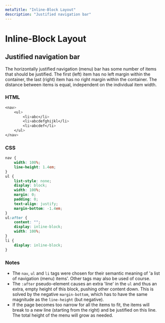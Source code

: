```yaml
---
metaTitle: "Inline-Block Layout"
description: "Justified navigation bar"
---
```


# Inline-Block Layout



## Justified navigation bar


The horizontally justified navigation (menu) bar has some number of items that should be justified. The first (left) item has no left margin within the container, the last (right) item has no right margin within the container. The distance between items is equal, independent on the individual item width.

### HTML

```css
<nav>
    <ul>
        <li>abc</li>
        <li>abcdefghijkl</li>
        <li>abcdef</li>
    </ul>
</nav>

```

### CSS

```css
nav {
    width: 100%;
    line-height: 1.4em;
}
ul {
    list-style: none;
    display: block;
    width: 100%;
    margin: 0;
    padding: 0;
    text-align: justify;
    margin-bottom: -1.4em;
}
ul:after {
    content: "";
    display: inline-block;
    width: 100%;
}
li {
    display: inline-block;
}

```

### Notes

- The `nav`, `ul` and `li` tags were chosen for their semantic meaning of 'a list of navigation (menu) items'. Other tags may also be used of course.
- The `:after` pseudo-element causes an extra 'line' in the `ul` and thus an extra, empty height of this block, pushing other content down. This is solved by the negative `margin-bottom`, which has to have the same magnitude as the `line-height` (but negative).
- If the page becomes too narrow for all the items to fit, the items will break to a new line (starting from the right) and be justified on this line. The total height of the menu will grow as needed.

